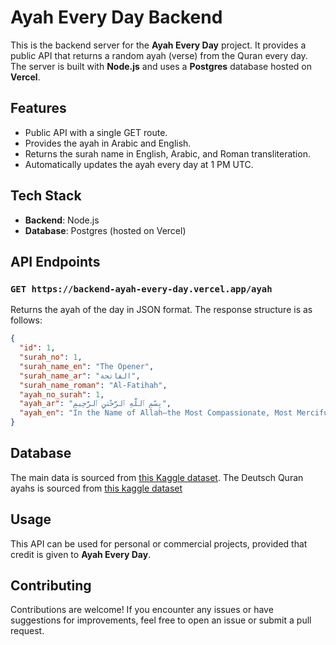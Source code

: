 # Ayah Every Day Backend

This is the backend server for the **Ayah Every Day** project. It provides a public API that returns a random ayah (verse) from the Quran every day. The server is built with **Node.js** and uses a **Postgres** database hosted on **Vercel**.

## Features

- Public API with a single GET route.
- Provides the ayah in Arabic and English.
- Returns the surah name in English, Arabic, and Roman transliteration.
- Automatically updates the ayah every day at 1 PM UTC.

## Tech Stack

- **Backend**: Node.js
- **Database**: Postgres (hosted on Vercel)

## API Endpoints

### `GET https://backend-ayah-every-day.vercel.app/ayah`

Returns the ayah of the day in JSON format. The response structure is as follows:

```json
{
  "id": 1,
  "surah_no": 1,
  "surah_name_en": "The Opener",
  "surah_name_ar": "الفاتحة",
  "surah_name_roman": "Al-Fatihah",
  "ayah_no_surah": 1,
  "ayah_ar": "بِسْمِ ٱللَّهِ ٱلرَّحْمَٰنِ ٱلرَّحِيمِ",
  "ayah_en": "In the Name of Allah—the Most Compassionate, Most Merciful."
}
```

## Database

The main data is sourced from [this Kaggle dataset](https://www.kaggle.com/datasets/imrankhan197/the-quran-dataset).
The Deutsch Quran ayahs is sourced from [this kaggle dataset](https://www.kaggle.com/datasets/yasirabdaali/the-holy-quran-in-44-languages?select=german.aburida.sql)

## Usage

This API can be used for personal or commercial projects, provided that credit is given to **Ayah Every Day**.

## Contributing

Contributions are welcome! If you encounter any issues or have suggestions for improvements, feel free to open an issue or submit a pull request.
